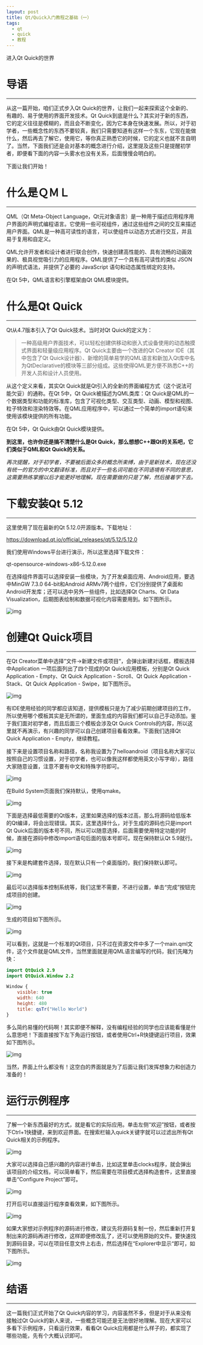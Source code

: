 ```yaml
---
layout: post
title: Qt/Quick入门教程之基础（一）
tags:
  - qt
  - quick
  - 教程
---
```


进入Qt Quick的世界

# 导语
---
从这一篇开始，咱们正式步入Qt Quick的世界，让我们一起来探索这个全新的、有趣的、易于使用的界面开发技术。Qt Quick到底是什么？其实对于新的东西，它的定义往往是模糊的，而且会不断变化，因为它本身在快速发展。所以，对于初学者，一些概念性的东西不要较真，我们只需要知道有这样一个东东，它现在能做什么，然后再去了解它，使用它，等你真正熟悉它的时候，它的定义也就不言自明了。当然，下面我们还是会对基本的概念进行介绍，这里提及这些只是提醒初学者，即便看下面的内容一头雾水也没有关系，后面慢慢会明白的。

下面让我们开始！

# 什么是ＱＭＬ
---
QML（Qt Meta-Object Language，Qt元对象语言）是一种用于描述应用程序用户界面的声明式编程语言。它使用一些可视组件，通过这些组件之间的交互来描述用户界面。QML是一种高可读性的语言，可以使组件以动态方式进行交互，并且易于复用和自定义。

QML允许开发者和设计者进行联合创作，快速创建高性能的、具有流畅的动画效果的、极具视觉吸引力的应用程序。QML提供了一个具有高可读性的类似 JSON 的声明式语法，并提供了必要的 JavaScript 语句和动态属性绑定的支持。

在Qt 5中，QML语言和引擎框架由Qt QML模块提供。

# 什么是Qt Quick
---
Qt从4.7版本引入了Qt Quick技术。当时对Qt Quick的定义为：
>一种高级用户界面技术，可以轻松创建供移动和嵌入式设备使用的动态触摸式界面和轻量级应用程序。Qt Quick主要由一个改进的Qt Creator IDE（其中包含了Qt Quick设计器）、新增的简单易学的QML语言和新加入Qt库中名为QtDeclarative的模块等三部分组成。这些使得QML更方便不熟悉C++的开发人员和设计人员使用。

从这个定义来看，其实Qt Quick就是Qt引入的全新的界面编程方式（这个说法可能欠妥）的通称。在Qt 5中，Qt Quick被描述为QML类库：Qt Quick是QML的一个数据类型和功能的标准库，包含了可视化类型、交互类型、动画、模型和视图、粒子特效和渲染特效等。在QML应用程序中，可以通过一个简单的import语句来使用该模块提供的所有功能。

在Qt 5中，Qt Quick由Qt Quick模块提供。

**到这里，也许你还是搞不清楚什么是Qt Quick，那么想想C++跟Qt的关系吧，它们类似于QML和Qt Quick的关系。**

*再次提醒，对于初学者，不要被后面众多的概念所束缚，由于是新技术，现在还没有统一的官方的中文翻译标准，而且对于一些名词可能在不同语境有不同的意思，这需要熟练掌握以后才能更好地理解。现在需要做的只是了解，然后接着学下去。*

# 下载安装Qt 5.12
---
这里使用了现在最新的Qt 5.12.0开源版本。下载地址：

https://download.qt.io/official_releases/qt/5.12/5.12.0

我们使用Windows平台进行演示，所以这里选择下载文件：

qt-opensource-windows-x86-5.12.0.exe

在选择组件界面可以选择安装一些模块，为了开发桌面应用、Android应用，要选中MinGW 7.3.0 64-bit和Android ARMv7两个组件，它们分别提供了桌面和Android开发库；还可以选中另外一些组件，比如选择Qt Charts、Qt Data Visualization，后期图表绘制和数据可视化内容需要用到。如下图所示。

![img](/images/20190301/1.jpg)

# 创建Qt Quick项目
---
在Qt Creator菜单中选择”文件→新建文件或项目“，会弹出新建对话框，模板选择中Application 一项后面列出了四个现成的Qt Quick应用模板，分别是Qt Quick Application - Empty、Qt Quick Application - Scroll、Qt Quick Application - Stack、Qt Quick Application - Swipe，如下图所示。

![img](/images/20190301/2.png)

有IDE使用经验的同学都应该知道，提供模板只是为了减少前期创建项目的工作，所以使用哪个模板其实是无所谓的，里面生成的内容我们都可以自己手动添加。鉴于我们面对初学者，而且后面三个模板会涉及Qt Quick Controls的内容，所以这里就不再演示，有兴趣的同学可以自己创建项目看看效果。下面我们选择Qt Quick Application - Empty，继续教程。

接下来是设置项目名称和路径，名称我设置为了helloandroid（项目名称大家可以按照自己的习惯设置，对于初学者，也可以像我这样都使用英文小写字母），路径大家随意设置，注意不要有中文和特殊字符即可。

![img](/images/20190301/3.png)

在Build System页面我们保持默认，使用qmake。

![img](/images/20190301/4.png)

下面是选择最低需要的Qt版本，这里如果选择的版本过高，那么将源码给低版本的Qt编译，将会出现错误。其实，这里选择什么，对于生成的源码也只是import Qt Quick后面的版本号不同，所以可以随意选择，后面需要使用特定功能的时候，直接在源码中修改import语句后面的版本号即可。现在保持默认Qt 5.9就行。

![img](/images/20190301/5.png)

接下来是构建套件选择，现在默认只有一个桌面版的，我们保持默认即可。

![img](/images/20190301/6.png)

最后可以选择版本控制系统等，我们这里不需要，不进行设置，单击“完成”按钮完成项目的创建。

![img](/images/20190301/7.png)

生成的项目如下图所示。

![img](/images/20190301/8.png)

可以看到，这就是一个标准的Qt项目，只不过在资源文件中多了一个main.qml文件，这个文件就是QML文件，当然里面就是用QML语言编写的代码，我们先睹为快：
```qml
import QtQuick 2.9
import QtQuick.Window 2.2

Window {
    visible: true
    width: 640
    height: 480
    title: qsTr("Hello World")
}
```
多么简约易懂的代码啊！其实即便不解释，没有编程经验的同学也应该能看懂是什么意思吧！下面直接按下左下角运行按钮，或者使用Ctrl+R快捷键运行项目，效果如下图所示。

![img](/images/20190301/9.png)

当然，界面上什么都没有！这空白的界面就是为了后面让我们发挥想象力和创造力准备的！

# 运行示例程序
---
了解一个新东西最好的方式，就是看它的实际应用。单击左侧“欢迎”按钮，或者按下Ctrl+1快捷键，来到欢迎界面。在搜索栏输入quick关键字就可以过滤出所有Qt Quick相关的示例程序。

![img](/images/20190301/10.jpg)

大家可以选择自己感兴趣的内容进行单击，比如这里单击clocks程序，就会弹出该项目的介绍文档，可以简单看下，然后需要在项目模式选择构造套件，这里直接单击“Configure Project”即可。

![img](/images/20190301/11.jpg)

打开后可以直接运行程序查看效果，如下图所示。

![img](/images/20190301/12.jpg)

如果大家想对示例程序的源码进行修改，建议先将源码复制一份，然后重新打开复制出来的源码再进行修改，这样即便修改乱了，还可以使用原始的文件。要快速找到源码目录，可以在项目任意文件上右击，然后选择在“Explorer中显示“即可，如下图所示。

![img](/images/20190301/13.png)

# 结语
---
这一篇我们正式开始了Qt Quick内容的学习，内容虽然不多，但是对于从来没有接触过Qt Quick的新人来说，一些概念可能还是无法很好地理解。现在大家可以多看下示例程序，只看运行效果，看看Qt Quick应用都是什么样子的，都实现了哪些功能，先有个大概认识即可。